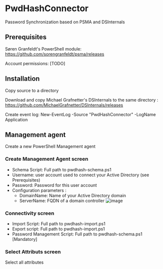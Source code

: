 # PwdHashConnector
Password Synchronization based on PSMA and DSInternals 


## Prerequisites
Søren Granfeldt's PowerShell module: https://github.com/sorengranfeldt/psma/releases

Account permissions:
[TODO]

## Installation
Copy source to a directory

Download and copy Michael Grafnetter's DSInternals to the same directory : https://github.com/MichaelGrafnetter/DSInternals/releases

Create event log:
New-EventLog -Source "PwdHashConnector" -LogName Application

## Management agent
Create a new PowerShell Management agent 

### Create Management Agent screen
* Schema Script: Full path to pwdhash-schema.ps1
* Username: user account used to connect your Active Directory (see Prerequisites)
* Password: Password for this user account
* Configuration parameters :
  * DomainName: Name of your Active Directory domain
  * ServerName: FQDN of a domain controller
![image](https://user-images.githubusercontent.com/5471186/201685345-a1b1f5ed-f652-4c2a-bc51-e145a979c465.png)


### Connectivity screen
* Import Script: Full path to pwdhash-import.ps1
* Export script: Full path to pwdhash-import.ps1
* Password Management Script: Full path to pwdhash-schema.ps1 [Mandatory]

### Select Attributs screen
Select all attributes
